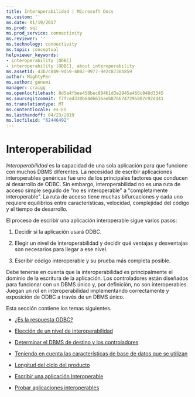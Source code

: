 ```yaml
---
title: Interoperabilidad | Microsoft Docs
ms.custom: ''
ms.date: 01/19/2017
ms.prod: sql
ms.prod_service: connectivity
ms.reviewer: ''
ms.technology: connectivity
ms.topic: conceptual
helpviewer_keywords:
- interoperability [ODBC]
- interoperability [ODBC], about interoperability
ms.assetid: 43b7c849-9d59-4002-9977-9e2c8730b859
author: MightyPen
ms.author: genemi
manager: craigg
ms.openlocfilehash: 8d5e4fbee458bec88461d3e2945a466c848d3345
ms.sourcegitcommit: f7fced330b64d6616aeb8766747295807c92dd41
ms.translationtype: MT
ms.contentlocale: es-ES
ms.lasthandoff: 04/23/2019
ms.locfileid: "62446492"
---
```

# <a name="interoperability"></a>Interoperabilidad
*Interoperabilidad* es la capacidad de una sola aplicación para que funcione con muchos DBMS diferentes. La necesidad de escribir aplicaciones interoperables genéricas fue uno de los principales factores que conducen al desarrollo de ODBC. Sin embargo, interoperabilidad no es una ruta de acceso simple seguido de "no es interoperable" a "completamente interoperable". La ruta de acceso tiene muchas bifurcaciones y cada uno requiere equilibrios entre características, velocidad, complejidad del código y el tiempo de desarrollo.  
  
 El proceso de escribir una aplicación interoperable sigue varios pasos:  
  
1.  Decidir si la aplicación usará ODBC.  
  
2.  Elegir un nivel de interoperabilidad y decidir qué ventajas y desventajas son necesarios para llegar a ese nivel.  
  
3.  Escribir código interoperable y su prueba más completa posible.  
  
 Debe tenerse en cuenta que la interoperabilidad es principalmente el dominio de la escritura de la aplicación. Los controladores están diseñados para funcionar con un DBMS único y, por definición, no son interoperables. Juegan un rol en interoperabilidad implementando correctamente y exposición de ODBC a través de un DBMS único.  
  
 Esta sección contiene los temas siguientes.  
  
-   [¿Es la respuesta ODBC?](../../../odbc/reference/develop-app/is-odbc-the-answer.md)  
  
-   [Elección de un nivel de interoperabilidad](../../../odbc/reference/develop-app/choosing-a-level-of-interoperability.md)  
  
-   [Determinar el DBMS de destino y los controladores](../../../odbc/reference/develop-app/determining-the-target-dbmss-and-drivers.md)  
  
-   [Teniendo en cuenta las características de base de datos que se utilizan](../../../odbc/reference/develop-app/considering-database-features-to-use.md)  
  
-   [Longitud del ciclo del producto](../../../odbc/reference/develop-app/length-of-the-product-cycle.md)  
  
-   [Escribir una aplicación Interoperable](../../../odbc/reference/develop-app/writing-an-interoperable-application.md)  
  
-   [Probar aplicaciones interoperables](../../../odbc/reference/develop-app/testing-interoperable-applications.md)
